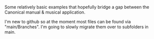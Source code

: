 Some relatively basic examples that hopefully bridge a gap between the Canonical manual & musical application. 

I'm new to github so at the moment most files can be found via "main/Branches". I'm going to slowly migrate them over to subfolders in main.
